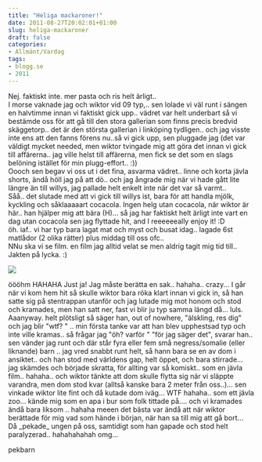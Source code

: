 ```yaml
---
title: "Heliga mackaroner!"
date: 2011-08-27T20:02:01+01:00
slug: heliga-mackaroner
draft: false
categories:
- Allmänt/Vardag
tags:
- blogg.se
- 2011
---
```

Nej. faktiskt inte. mer pasta och ris helt ärligt..  
I morse vaknade jag och wiktor vid 09 typ,.. sen lolade vi väl runt i sängen en halvtimme innan vi faktiskt gick upp.. vädret var helt underbart så vi bestämde oss för att gå till den stora gallerian som finns precis bredvid skäggetorp.. det är den största gallerian i linköping tydligen.. och jag visste inte ens att den fanns förens nu..så vi gick upp, sen pluggade jag (det var väldigt mycket needed, men wiktor tvingade mig att göra det innan vi gick till affärerna.. jag ville helst till affärerna, men fick se det som en slags belöning istället för min plugg-effort.. :))  
Oooch sen begav vi oss ut i det fina, asvarma vädret.. linne och korta jävla shorts, ändå höll jag på att dö.. och jag ångrade mig när vi hade gått lite längre än till willys, jag pallade helt enkelt inte när det var så varmt..  
Såå.. det slutade med att vi gick till willys ist, bara för att handla mjölk, kyckling och såklaaaaart cocacola. Ingen helg utan cocacola, när wiktor är här.. han hjälper mig att bära (H)... så jag har faktiskt helt ärligt inte vart en dag utan cocacola sen jag flyttade hit, and I reeeeeeally enjoy it! :D  
öh. iaf.. vi har typ bara lagat mat och myst och busat idag.. lagade 6st matlådor (2 olika rätter) plus middag till oss ofc..  
NNu ska vi se film. en film jag alltid velat se men aldrig tagit mig tid till.. Jakten på lycka. :)  
  
![](/assets/images/blogg.se/negerboll_163604817.jpg)  
  
öööhm HAHAHA Just ja! Jag måste berätta en sak.. hahaha.. crazy... I går när vi kom hem hit så skulle wiktor bara röka klart innan vi gick in, så han satte sig på stentrappan utanför och jag lutade mig mot honom och stod och kramades, men han satt ner, fast vi blir ju typ samma längd då... luls. Aaanyway. helt plötsligt så säger han, out of nowhere, "älskling, res dig" och jag blir "wtf? " .. min första tanke var att han blev upphestsad typ och inte ville kramas.. så frågar jag "öh? varför " "för jag säger det", svarar han.. sen vänder jag runt och där står fyra eller fem små negress/somalie (eller liknande) barn .. jag vred snabbt runt helt, så hann bara se en av dom i ansiktet.. och han stod med världens gap, helt öppet, och bara stirrade...  
jag skämdes och började skratta, för allting var så komiskt.. som en jävla film.. hahaha.. och wiktor tänkte att dom skulle flytta sig när vi släppte varandra, men dom stod kvar (alltså kanske bara 2 meter från oss..)... sen vinkade wiktor lite fint och då kutade dom iväg... WTF hahaha.. som ett jävla zoo... kände mig som en apa i bur som folk tittade på.... och vi kramades ändå bara liksom .. hahaha meeen det bästa var ändå att när wiktor berättade för mig vad som hände i början, när han sa till mig att gå bort...  
Då \_pekade\_ ungen på oss, samtidigt som han gapade och stod helt paralyzerad.. hahahahahah omg...  
  
pekbarn